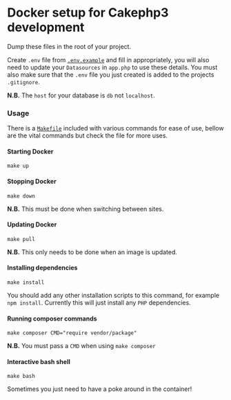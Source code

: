 # Docker setup for Cakephp3 development

Dump these files in the root of your project.

Create `.env` file from [`.env.example`](.env.example) and fill in appropriately, you will also need to update your `Datasources` in `app.php` to use these details. You must also make sure that the `.env` file you just created is added to the projects `.gitignore`.

**N.B.** The `host` for your database is `db` not `localhost`.

### Usage

There is a [`Makefile`](Makefile) included with various commands for ease of use, bellow are the vital commands but check the file for more uses.

#### Starting Docker

`make up`

#### Stopping Docker

`make down`

**N.B.** This must be done when switching between sites.

#### Updating Docker

`make pull`

**N.B.** This only needs to be done when an image is updated.

#### Installing dependencies

`make install`

You should add any other installation scripts to this command, for example `npm install`. Currently this will just install any `PHP` dependencies.

#### Running composer commands

`make composer CMD="require vendor/package"`

**N.B.** You must pass a `CMD` when using `make composer`

#### Interactive bash shell

`make bash`

Sometimes you just need to have a poke around in the container!
